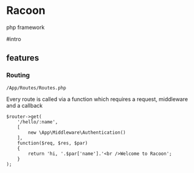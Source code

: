 # Racoon
php framework


#intro

## features


### Routing
`/App/Routes/Routes.php`

Every route is called via a function which requires a request, middleware and a callback

    $router->get(
        '/hello/:name',
        [
            new \App\Middleware\Authentication()
        ],
        function($req, $res, $par)
        {
            return 'hi, '.$par['name'].'<br />Welcome to Racoon';
        }
    );